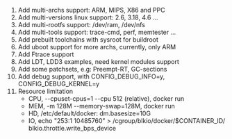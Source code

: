 
1. Add multi-archs support: ARM, MIPS, X86 and PPC
2. Add multi-versions linux support: 2.6, 3.18, 4.6 ...
3. Add multi-rootfs support: /dev/ram, /dev/nfs
4. Add multi-tools support: trace-cmd, perf, memtester ...
5. Add prebuilt toolchains with sysroot for buildroot
6. Add uboot support for more archs, currently, only ARM
7. Add Ftrace support
8. Add LDT, LDD3 examples, need kernel modules support
9. Add some patchsets, e.g: Preempt-RT, GC-sections
10. Add debug support, with CONFIG_DEBUG_INFO=y, CONFIG_DEBUG_KERNEL=y
11. Resource limitation
    * CPU, --cpuset-cpus=1 --cpu 512 (relative), docker run
    * MEM, -m 128M --memory-swap=128M, docker run
    * HD, /etc/default/docker: dm.basesize=10G
    * IO,  echo "253:1 10485760" > /cgroup/blkio/docker/$CONTAINER_ID/ blkio.throttle.write_bps_device
